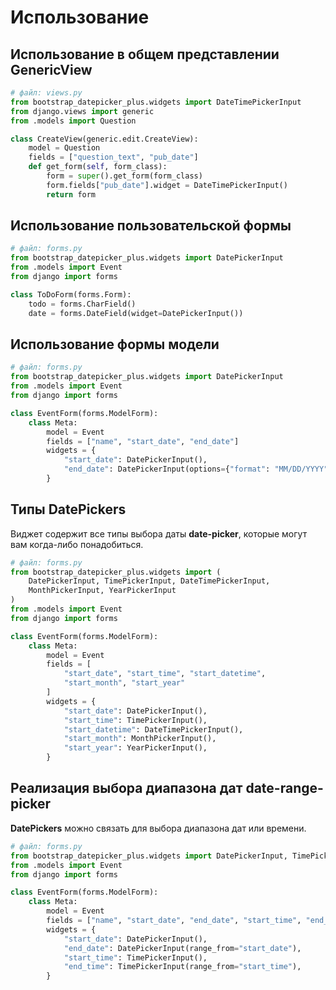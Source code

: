 # Использование

## Использование в общем представлении GenericView

```python
# файл: views.py
from bootstrap_datepicker_plus.widgets import DateTimePickerInput
from django.views import generic
from .models import Question

class CreateView(generic.edit.CreateView):
    model = Question
    fields = ["question_text", "pub_date"]
    def get_form(self, form_class):
        form = super().get_form(form_class)
        form.fields["pub_date"].widget = DateTimePickerInput()
        return form
```

## Использование пользовательской формы

```python
# файл: forms.py
from bootstrap_datepicker_plus.widgets import DatePickerInput
from .models import Event
from django import forms

class ToDoForm(forms.Form):
    todo = forms.CharField()
    date = forms.DateField(widget=DatePickerInput())
```

## Использование формы модели

```python
# файл: forms.py
from bootstrap_datepicker_plus.widgets import DatePickerInput
from .models import Event
from django import forms

class EventForm(forms.ModelForm):
    class Meta:
        model = Event
        fields = ["name", "start_date", "end_date"]
        widgets = {
            "start_date": DatePickerInput(),
            "end_date": DatePickerInput(options={"format": "MM/DD/YYYY"}),
        }
```

## Типы DatePickers

Виджет содержит все типы выбора даты **date-picker**, которые могут вам когда-либо понадобиться.

```python
# файл: forms.py
from bootstrap_datepicker_plus.widgets import (
    DatePickerInput, TimePickerInput, DateTimePickerInput,
    MonthPickerInput, YearPickerInput
)
from .models import Event
from django import forms

class EventForm(forms.ModelForm):
    class Meta:
        model = Event
        fields = [
            "start_date", "start_time", "start_datetime",
            "start_month", "start_year"
        ]
        widgets = {
            "start_date": DatePickerInput(),
            "start_time": TimePickerInput(),
            "start_datetime": DateTimePickerInput(),
            "start_month": MonthPickerInput(),
            "start_year": YearPickerInput(),
        }
```

## Реализация выбора диапазона дат date-range-picker

**DatePickers** можно связать для выбора диапазона дат или времени.

```python
# файл: forms.py
from bootstrap_datepicker_plus.widgets import DatePickerInput, TimePickerInput
from .models import Event
from django import forms

class EventForm(forms.ModelForm):
    class Meta:
        model = Event
        fields = ["name", "start_date", "end_date", "start_time", "end_time"]
        widgets = {
            "start_date": DatePickerInput(),
            "end_date": DatePickerInput(range_from="start_date"),
            "start_time": TimePickerInput(),
            "end_time": TimePickerInput(range_from="start_time"),
        }
```
